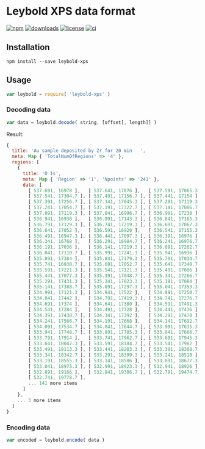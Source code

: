 # Leybold XPS data format

[![npm](https://flat.badgen.net/npm/v/leybold-xps)](https://npmjs.com/package/leybold-xps)
[![downloads](https://flat.badgen.net/npm/dm/leybold-xps)](https://npmjs.com/package/leybold-xps)
[![license](https://flat.badgen.net/npm/license/leybold-xps)](https://npmjs.com/package/leybold-xps)
[![ci](https://flat.badgen.net/travis/jhermsmeier/node-leybold-xps/master)](https://travis-ci.org/jhermsmeier/node-leybold-xps)

## Installation

```
npm install --save leybold-xps
```

## Usage

```js
var leybold = require( 'leybold-xps' )
```

### Decoding data

```js
var data = leybold.decode( string, [offset[, length]] )
```

Result:

```js
{
  title: 'Au sample deposited by Zr for 20 min   ',
  meta: Map { 'TotalNumOfRegions' => '4' },
  regions: [
    {
      title: 'O 1s',
      meta: Map { 'Region' => '1', 'Npoints' => '241' },
      data: [
        [ 537.691, 16978 ],   [ 537.641, 17076 ],   [ 537.591, 17065.3 ],
        [ 537.541, 17304.7 ], [ 537.491, 17156.7 ], [ 537.441, 17154 ],
        [ 537.391, 17256.7 ], [ 537.341, 17045.3 ], [ 537.291, 17119.3 ],
        [ 537.241, 17054.7 ], [ 537.191, 17322.7 ], [ 537.141, 17086.7 ],
        [ 537.091, 17119.3 ], [ 537.041, 16996.7 ], [ 536.991, 17238 ],
        [ 536.941, 16938 ],   [ 536.891, 17143.3 ], [ 536.841, 17165.3 ],
        [ 536.791, 17129.3 ], [ 536.741, 17219.3 ], [ 536.691, 17067.3 ],
        [ 536.641, 17052 ],   [ 536.591, 16920 ],   [ 536.541, 17155.3 ],
        [ 536.491, 16947.3 ], [ 536.441, 17097.3 ], [ 536.391, 16976 ],
        [ 536.341, 16768 ],   [ 536.291, 16984.7 ], [ 536.241, 16976.7 ],
        [ 536.191, 17036 ],   [ 536.141, 17219.3 ], [ 536.091, 17262.7 ],
        [ 536.041, 17110.7 ], [ 535.991, 17241.3 ], [ 535.941, 16936 ],
        [ 535.891, 17384 ],   [ 535.841, 17179.3 ], [ 535.791, 17034.7 ],
        [ 535.741, 16930.7 ], [ 535.691, 17052.7 ], [ 535.641, 17348.7 ],
        [ 535.591, 17221.3 ], [ 535.541, 17121.3 ], [ 535.491, 17086 ],
        [ 535.441, 17077.3 ], [ 535.391, 17048.7 ], [ 535.341, 17266.7 ],
        [ 535.291, 17431.3 ], [ 535.241, 17023.3 ], [ 535.191, 17084 ],
        [ 535.141, 17388.7 ], [ 535.091, 17297.3 ], [ 535.041, 17353.3 ],
        [ 534.991, 17121.3 ], [ 534.941, 17522 ],   [ 534.891, 17250.7 ],
        [ 534.841, 17442 ],   [ 534.791, 17419.3 ], [ 534.741, 17276.7 ],
        [ 534.691, 17374 ],   [ 534.641, 17380 ],   [ 534.591, 17491.3 ],
        [ 534.541, 17284 ],   [ 534.491, 17728 ],   [ 534.441, 17436 ],
        [ 534.391, 17438.7 ], [ 534.341, 17392 ],   [ 534.291, 17470 ],
        [ 534.241, 17566.7 ], [ 534.191, 17668 ],   [ 534.141, 17692.7 ],
        [ 534.091, 17534.7 ], [ 534.041, 17644.7 ], [ 533.991, 17635.3 ],
        [ 533.941, 17748.7 ], [ 533.891, 17705.3 ], [ 533.841, 17666.7 ],
        [ 533.791, 17914 ],   [ 533.741, 17962.7 ], [ 533.691, 17945.3 ],
        [ 533.641, 18047.3 ], [ 533.591, 18184.7 ], [ 533.541, 17982 ],
        [ 533.491, 18113.3 ], [ 533.441, 18203.3 ], [ 533.391, 18308.7 ],
        [ 533.341, 18342.7 ], [ 533.291, 18399.3 ], [ 533.241, 18518 ],
        [ 533.191, 18555.3 ], [ 533.141, 18586 ],   [ 533.091, 18677.3 ],
        [ 533.041, 18973.3 ], [ 532.991, 18923.3 ], [ 532.941, 18926 ],
        [ 532.891, 19166 ],   [ 532.841, 19386.7 ], [ 532.791, 19474.7 ],
        [ 532.741, 19778.7 ],
        ... 141 more items
      ]
    },
    ... 3 more items
  ]
}
```

### Encoding data

```js
var encoded = leybold.encode( data )
```
